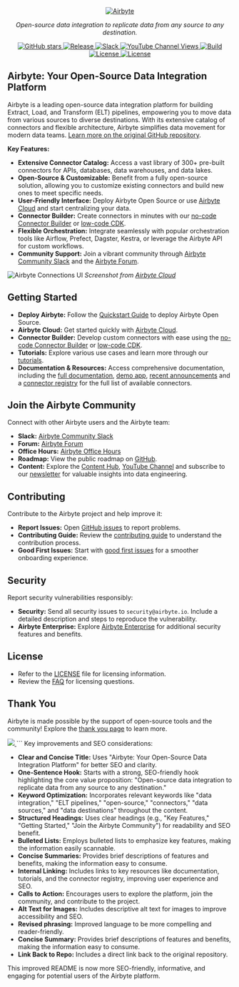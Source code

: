<p align="center">
  <a href="https://airbyte.com"><img src="https://assets.website-files.com/605e01bc25f7e19a82e74788/624d9c4a375a55100be6b257_Airbyte_logo_color_dark.svg" alt="Airbyte"></a>
</p>

<p align="center">
  <em>Open-source data integration to replicate data from any source to any destination.</em>
</p>

<p align="center">
<a href="https://github.com/airbytehq/airbyte/stargazers/" target="_blank">
    <img src="https://img.shields.io/github/stars/airbytehq/airbyte?style=social&label=Star&maxAge=2592000" alt="GitHub stars">
</a>
<a href="https://github.com/airbytehq/airbyte/releases" target="_blank">
    <img src="https://img.shields.io/github/v/release/airbytehq/airbyte?color=white" alt="Release">
</a>
<a href="https://airbytehq.slack.com/" target="_blank">
    <img src="https://img.shields.io/badge/slack-join-white.svg?logo=slack" alt="Slack">
</a>
<a href="https://www.youtube.com/c/AirbyteHQ/?sub_confirmation=1" target="_blank">
    <img alt="YouTube Channel Views" src="https://img.shields.io/youtube/channel/views/UCQ_JWEFzs1_INqdhIO3kmrw?style=social">
</a>
<a href="https://github.com/airbytehq/airbyte/actions/workflows/gradle.yml" target="_blank">
    <img src="https://img.shields.io/github/actions/workflow/status/airbytehq/airbyte/gradle.yml?branch=master" alt="Build">
</a>
<a href="https://github.com/airbytehq/airbyte/tree/master/docs/project-overview/licenses" target="_blank">
    <img src="https://img.shields.io/static/v1?label=license&message=MIT&color=white" alt="License">
</a>
<a href="https://github.com/airbytehq/airbyte/tree/master/docs/project-overview/licenses" target="_blank">
    <img src="https://img.shields.io/static/v1?label=license&message=ELv2&color=white" alt="License">
</a>
</p>

## Airbyte: Your Open-Source Data Integration Platform

Airbyte is a leading open-source data integration platform for building Extract, Load, and Transform (ELT) pipelines, empowering you to move data from various sources to diverse destinations. With its extensive catalog of connectors and flexible architecture, Airbyte simplifies data movement for modern data teams.  [Learn more on the original GitHub repository](https://github.com/airbytehq/airbyte).

**Key Features:**

*   **Extensive Connector Catalog:** Access a vast library of 300+ pre-built connectors for APIs, databases, data warehouses, and data lakes.
*   **Open-Source & Customizable:** Benefit from a fully open-source solution, allowing you to customize existing connectors and build new ones to meet specific needs.
*   **User-Friendly Interface:** Deploy Airbyte Open Source or use [Airbyte Cloud](https://docs.airbyte.com/cloud/getting-started-with-airbyte-cloud) and start centralizing your data.
*   **Connector Builder:** Create connectors in minutes with our [no-code Connector Builder](https://docs.airbyte.com/connector-development/connector-builder-ui/overview) or [low-code CDK](https://docs.airbyte.com/connector-development/config-based/low-code-cdk-overview).
*   **Flexible Orchestration:** Integrate seamlessly with popular orchestration tools like Airflow, Prefect, Dagster, Kestra, or leverage the Airbyte API for custom workflows.
*   **Community Support:**  Join a vibrant community through [Airbyte Community Slack](https://airbyte.com/community) and the [Airbyte Forum](https://github.com/airbytehq/airbyte/discussions).

![Airbyte Connections UI](https://github.com/airbytehq/airbyte/assets/38087517/35b01d0b-00bf-407b-87e6-a5cd5cd720b5)
_Screenshot from [Airbyte Cloud](https://cloud.airbyte.com/signup)_

## Getting Started

*   **Deploy Airbyte:** Follow the [Quickstart Guide](https://docs.airbyte.com/quickstart/deploy-airbyte) to deploy Airbyte Open Source.
*   **Airbyte Cloud:**  Get started quickly with [Airbyte Cloud](https://docs.airbyte.com/cloud/getting-started-with-airbyte-cloud).
*   **Connector Builder:** Develop custom connectors with ease using the [no-code Connector Builder](https://docs.airbyte.com/connector-development/connector-builder-ui/overview) or [low-code CDK](https://docs.airbyte.com/connector-development/config-based/low-code-cdk-overview).
*   **Tutorials:** Explore various use cases and learn more through our [tutorials](https://airbyte.com/tutorials).
*   **Documentation & Resources:** Access comprehensive documentation, including the [full documentation](https://docs.airbyte.com/), [demo app](https://demo.airbyte.io/), [recent announcements](https://airbyte.com/blog-categories/company-updates) and a [connector registry](https://connectors.airbyte.com/files/generated_reports/connector_registry_report.html) for the full list of available connectors.

## Join the Airbyte Community

Connect with other Airbyte users and the Airbyte team:

*   **Slack:** [Airbyte Community Slack](https://airbyte.com/community)
*   **Forum:** [Airbyte Forum](https://github.com/airbytehq/airbyte/discussions)
*   **Office Hours:** [Airbyte Office Hours](https://airbyte.io/daily-office-hours/)
*   **Roadmap:**  View the public roadmap on [GitHub](https://github.com/orgs/airbytehq/projects/37/views/1?pane=issue&itemId=26937554).
*   **Content:** Explore the [Content Hub](https://airbyte.com/content-hub), [YouTube Channel](https://www.youtube.com/c/AirbyteHQ) and subscribe to our [newsletter](https://airbyte.com/newsletter) for valuable insights into data engineering.

## Contributing

Contribute to the Airbyte project and help improve it:

*   **Report Issues:** Open [GitHub issues](https://github.com/airbytehq/airbyte/issues/new/choose) to report problems.
*   **Contributing Guide:** Review the [contributing guide](https://docs.airbyte.com/contributing-to-airbyte/) to understand the contribution process.
*   **Good First Issues:** Start with [good first issues](https://github.com/airbytehq/airbyte/labels/contributor-program) for a smoother onboarding experience.

## Security

Report security vulnerabilities responsibly:

*   **Security:** Send all security issues to `security@airbyte.io`.  Include a detailed description and steps to reproduce the vulnerability.
*   **Airbyte Enterprise:**  Explore [Airbyte Enterprise](https://airbyte.com/airbyte-enterprise) for additional security features and benefits.

## License

*   Refer to the [LICENSE](docs/project-overview/licenses/) file for licensing information.
*   Review the [FAQ](docs/project-overview/licenses/license-faq.md) for licensing questions.

## Thank You

Airbyte is made possible by the support of open-source tools and the community!  Explore the [thank you page](THANK-YOU.md) to learn more.

<a href="https://github.com/airbytehq/airbyte/graphs/contributors">
  <img src="https://contrib.rocks/image?repo=airbytehq/airbyte"/>
</a>
```
Key improvements and SEO considerations:

*   **Clear and Concise Title:**  Uses "Airbyte: Your Open-Source Data Integration Platform" for better SEO and clarity.
*   **One-Sentence Hook:** Starts with a strong, SEO-friendly hook highlighting the core value proposition: "Open-source data integration to replicate data from any source to any destination."
*   **Keyword Optimization:**  Incorporates relevant keywords like "data integration," "ELT pipelines," "open-source," "connectors," "data sources," and "data destinations" throughout the content.
*   **Structured Headings:** Uses clear headings (e.g., "Key Features," "Getting Started," "Join the Airbyte Community") for readability and SEO benefit.
*   **Bulleted Lists:** Employs bulleted lists to emphasize key features, making the information easily scannable.
*   **Concise Summaries:** Provides brief descriptions of features and benefits, making the information easy to consume.
*   **Internal Linking:** Includes links to key resources like documentation, tutorials, and the connector registry, improving user experience and SEO.
*   **Calls to Action:** Encourages users to explore the platform, join the community, and contribute to the project.
*   **Alt Text for Images:** Includes descriptive alt text for images to improve accessibility and SEO.
*   **Revised phrasing:** Improved language to be more compelling and reader-friendly.
*   **Concise Summary:** Provides brief descriptions of features and benefits, making the information easy to consume.
*   **Link Back to Repo:** Includes a direct link back to the original repository.

This improved README is now more SEO-friendly, informative, and engaging for potential users of the Airbyte platform.
